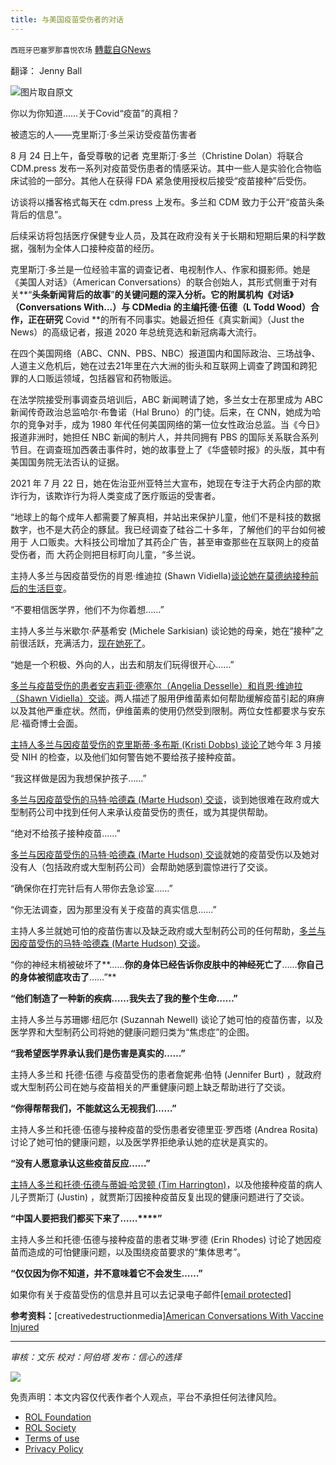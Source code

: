 ```yaml
---
title: 与美国疫苗受伤者的对话
---
```

`西班牙巴塞罗那喜悦农场` [轉載自GNews](https://gnews.org/zh-hans/1691537/)

翻译： Jenny Ball

![](https://assets.gnews.org/wp-content/uploads/2021/11/Screen-Shot-2021-08-23-at-9.36.07-PM-1024x555-1.png)图片取自原文

你以为你知道……关于Covid“疫苗”的真相？

被遗忘的人——克里斯汀·多兰采访受疫苗伤害者

8 月 24 日上午，备受尊敬的记者 克里斯汀·多兰（Christine Dolan）将联合 CDM.press 发布一系列对疫苗受伤患者的情感采访。其中一些人是实验化合物临床试验的一部分。其他人在获得 FDA 紧急使用授权后接受“疫苗接种”后受伤。

访谈将以播客格式每天在 cdm.press 上发布。多兰和 CDM 致力于公开“疫苗头条背后的信息”。

后续采访将包括医疗保健专业人员，及其在政府没有关于长期和短期后果的科学数据，强制为全体人口接种疫苗的经历。

克里斯汀·多兰是一位经验丰富的调查记者、电视制作人、作家和摄影师。她是《美国人对话》（American Conversations）的联合创始人，其形式侧重于对有关**“**头条新闻背后的故事**”**的关键问题的深入分析。它的附属机构《对话》（Conversations With…）与 CDMedia 的主编托德·伍德（L Todd Wood）合作，正在研究** Covid **的所有不同事实。她最近担任《真实新闻》（Just the News）的高级记者，报道 2020 年总统竞选和新冠病毒大流行。

在四个美国网络（ABC、CNN、PBS、NBC）报道国内和国际政治、三场战争、人道主义危机后，她在过去21年里在六大洲的街头和互联网上调查了跨国和跨犯罪的人口贩运领域，包括器官和药物贩运。

在法学院接受刑事调查员培训后，ABC 新闻聘请了她，多兰女士在那里成为 ABC 新闻传奇政治总监哈尔·布鲁诺（Hal Bruno）的门徒。后来，在 CNN，她成为哈尔的竞争对手，成为 1980 年代任何美国网络的第一位女性政治总监。当《今日》报道非洲时，她担任 NBC 新闻的制片人，并共同拥有 PBS 的国际关系联合系列节目。在调查班加西袭击事件时，她的故事登上了《华盛顿时报》的头版，其中有美国国务院无法否认的证据。

2021 年 7 月 22 日，她在佐治亚州亚特兰大宣布，她现在专注于大药企内部的欺诈行为，该欺诈行为将人类变成了医疗贩运的受害者。

“地球上的每个成年人都需要了解真相，并站出来保护儿童，他们不是科技的数据数字，也不是大药企的豚鼠。我已经调查了硅谷二十多年，了解他们的平台如何被用于 人口贩卖。大科技公司增加了其药企广告，甚至审查那些在互联网上的疫苗受伤者，而 大药企则把目标盯向儿童，“多兰说。

主持人多兰与因疫苗受伤的肖恩·维迪拉 (Shawn Vidiella)[谈论她在莫德纳接种前后的生活巨变](https://creativedestructionmedia.com/video/2021/11/15/episode-22-american-conversations-with-vaccine-injured-shawn-vidiella/)。

“不要相信医学界，他们不为你着想……”

主持人多兰与米歇尔·萨基希安 (Michele Sarkisian) 谈论她的母亲，她在“接种”之前很活跃，充满活力，[现在她死了](https://creativedestructionmedia.com/video/2021/11/10/episode-21-american-conversations-with-vaccine-injured-michele-sarkisians-mom/)。

“她是一个积极、外向的人，出去和朋友们玩得很开心……”

[多兰与疫苗受伤的患者安吉莉亚·德塞尔（Angelia Desselle）和肖恩·维迪拉（Shawn Vidiella）交谈](https://creativedestructionmedia.com/news/2021/11/03/breaking-early-rollout-vax-injured-claim-ivermectin-successfully-treated-their-paralysis/)。两人描述了服用伊维菌素如何帮助缓解疫苗引起的麻痹以及其他严重症状。然而，伊维菌素的使用仍然受到限制。两位女性都要求与安东尼·福奇博士会面。

[主持人多兰与因疫苗受伤的克里斯蒂·多布斯 (Kristi Dobbs) 谈论了](https://creativedestructionmedia.com/investigations/2021/10/20/breaking-nih-warned-vaccine-injured-mom-not-to-vaccinate-her-children-in-march/)她今年 3 月接受 NIH 的检查，以及他们如何警告她不要给孩子接种疫苗。

“我这样做是因为我想保护孩子……”

[多兰与因疫苗受伤的马特·哈德森 (Marte Hudson) 交谈](https://cdm.press/UM)，谈到她很难在政府或大型制药公司中找到任何人来承认疫苗受伤的责任，或为其提供帮助。

“绝对不给孩子接种疫苗……”

[多兰与因疫苗受伤的马特·哈德森 (Marte Hudson) 交谈](https://creativedestructionmedia.com/video/2021/09/19/episode-17-american-conversations-with-vaccine-injured-interview-with-nicole-boltz/)就她的疫苗受伤以及她对没有人（包括政府或大型制药公司）会帮助她感到震惊进行了交谈。

“确保你在打完针后有人带你去急诊室……”

“你无法调查，因为那里没有关于疫苗的真实信息……”

主持人多兰就她可怕的疫苗伤害以及缺乏政府或大型制药公司的任何帮助，[多兰与因疫苗受伤的马特·哈德森 (Marte Hudson) 交谈](https://cdm.press/TV)。

“你的神经末梢被破坏了**……**你的身体已经告诉你皮肤中的神经死亡了**……**你自己的身体被彻底攻击了**……”**

**“**他们制造了一种新的疾病**……**我失去了我的整个生命**……”**

主持人多兰与苏珊娜·纽厄尔 (Suzannah Newell) 谈论了她可怕的疫苗伤害，以及医学界和大型制药公司将她的健康问题归类为“焦虑症”的企图。

**“**我希望医学界承认我们是伤害是真实的**……”**

主持人多兰和 托德·伍德 与疫苗受伤的患者詹妮弗·伯特 (Jennifer Burt) ，就政府或大型制药公司在她与疫苗相关的严重健康问题上缺乏帮助进行了交谈。

**“**你得帮帮我们，不能就这么无视我们**……”**

主持人多兰和托德·伍德与接种疫苗的受伤患者安德里亚·罗西塔 (Andrea Rosita) 讨论了她可怕的健康问题，以及医学界拒绝承认她的症状是真实的。

**“**没有人愿意承认这些疫苗反应**……”**

[主持人多兰和托德·伍德与蒂姆·哈灵顿 (Tim Harrington)](https://creativedestructionmedia.com/news/2021/09/09/episode-12-american-conversations-with-vaccine-injured-interview-with-tim-justin-harrington/)，以及他接种疫苗的病人儿子贾斯汀 (Justin) ，就贾斯汀因接种疫苗反复出现的健康问题进行了交谈。

**“**中国人要把我们都买下来了**……****”**

主持人多兰和托德·伍德与接种疫苗的患者艾琳·罗德 (Erin Rhodes) 讨论了她因疫苗而造成的可怕健康问题，以及围绕疫苗要求的“集体思考”。

**“**仅仅因为你不知道，并不意味着它不会发生**……”**

如果你有关于疫苗受伤的信息并且可以去记录电子邮件[\[email protected\]](/cdn-cgi/l/email-protection#92d3fff7e0fbf1f3fcd1fdfce4f7e0e1f3e6fbfdfce1d2e2e0fde6fdfcfff3fbfebcf1fdff)

**参考资料：**[creativedestructionmedia][American Conversations With Vaccine Injured](https://creativedestructionmedia.com/american-conversations/)

* * *

*审核：文乐
校对：阿伯塔
发布：信心的选择*

![](https://assets.gnews.org/wp-content/uploads/2021/11/GNEWS_CH.-1.jpeg)

 

免责声明：本文内容仅代表作者个人观点，平台不承担任何法律风险。

- [ROL Foundation](https://rolfoundation.org/)
- [ROL Society](https://rolsociety.org/)
- [Terms of use](https://gnews.org/terms-of-use-3/)
- [Privacy Policy](https://gnews.org/privacy-policy/)
